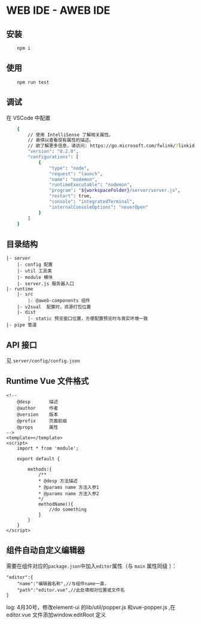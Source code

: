 # WEB IDE - AWEB IDE

## 安装
```
    npm i
```


## 使用

```
    npm run test
```

## 调试
在 VSCode 中配置
```sh
    {
        // 使用 IntelliSense 了解相关属性。 
        // 悬停以查看现有属性的描述。
        // 欲了解更多信息，请访问: https://go.microsoft.com/fwlink/?linkid=830387
        "version": "0.2.0",
        "configurations": [
            {
                "type": "node",
                "request": "launch",
                "name": "nodemon",
                "runtimeExecutable": "nodemon",
                "program": "${workspaceFolder}/server/server.js",
                "restart": true,
                "console": "integratedTerminal",
                "internalConsoleOptions": "neverOpen"
            }
        ]
    }
```

## 目录结构
```
|- server
    |- config 配置
    |- util 工具类
    |- module 模块
    |- server.js 服务器入口
|- runtime
    |- src
        |- @aweb-components 组件
    |- v2sual  配置时，资源打包位置
    |- dist
        |- static 预览窗口位置，方便配置预览时与真实环境一致
|- pipe 管道
```

## API 接口

见  `server/config/config.json`


## Runtime Vue 文件格式

```vue
<!--
    @desp       描述
    @author     作者
    @version    版本
    @prefix     页面前缀
    @props      属性
-->
<template></template>
<script>
    import * from 'module';

    export default {

        methods:{
            /**
            * @desp 方法描述
            * @params name 方法入参1
            * @params name 方法入参2
            */
            methodName(){
                //do something
            }
        }
    }
</script>
```


## 组件自动自定义编辑器
需要在组件对应的`package.json`中加入`editor`属性（与 `main` 属性同级 ）：
```
"editor":{
    "name":"编辑器名称",//与组件name一直，
    "path":"editor.vue",//此处填相对位置或文件名
}
```


log:
4月30号，修改element-ui 的lib/util/popper.js 和vue-popper.js ,在editor.vue 文件添加window.editRoot 定义
